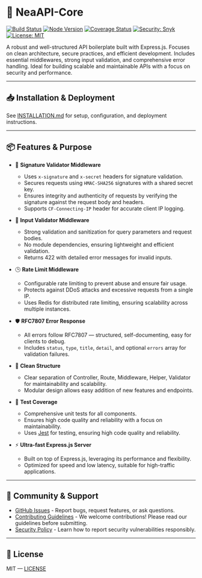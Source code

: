 # 🚀 NeaAPI-Core

[![Build Status](https://img.shields.io/github/actions/workflow/status/NeaDigitra/NeaAPI-Core/ci.yml?branch=main)](https://github.com/NeaDigitra/NeaAPI-Core/actions)
[![Node Version](https://img.shields.io/badge/node-22.16.0%2B-blue)](https://nodejs.org/en)
[![Coverage Status](https://coveralls.io/repos/github/NeaDigitra/NeaAPI-Core/badge.svg?branch=main)](https://coveralls.io/github/NeaDigitra/NeaAPI-Core?branch=main)
[![Security: Snyk](https://snyk.io/test/github/NeaDigitra/NeaAPI-Core/badge.svg)](https://snyk.io/test/github/NeaDigitra/NeaAPI-Core)
[![License: MIT](https://img.shields.io/badge/License-MIT-yellow.svg)](LICENSE)

A robust and well-structured API boilerplate built with Express.js. Focuses on clean architecture, secure practices, and efficient development. Includes essential middlewares, strong input validation, and comprehensive error handling. Ideal for building scalable and maintainable APIs with a focus on security and performance.

---

## 📥 Installation & Deployment

See [INSTALLATION.md](INSTALLATION.md) for setup, configuration, and deployment instructions.

---

## 📦 Features & Purpose

* 🔐 **Signature Validator Middleware**
  * Uses `x-signature` and `x-secret` headers for signature validation.
  * Secures requests using `HMAC-SHA256` signatures with a shared secret key.
  * Ensures integrity and authenticity of requests by verifying the signature against the request body and headers.
  * Supports `CF-Connecting-IP` header for accurate client IP logging.

* 🧼 **Input Validator Middleware**
  * Strong validation and sanitization for query parameters and request bodies.
  * No module dependencies, ensuring lightweight and efficient validation.
  * Returns 422 with detailed error messages for invalid inputs.

* 🕒 **Rate Limit Middleware**
  * Configurable rate limiting to prevent abuse and ensure fair usage.
  * Protects against DDoS attacks and excessive requests from a single IP.
  * Uses Redis for distributed rate limiting, ensuring scalability across multiple instances.

* 🛡️ **RFC7807 Error Response**
  * All errors follow RFC7807 — structured, self-documenting, easy for clients to debug.
  * Includes `status`, `type`, `title`, `detail`, and optional `errors` array for validation failures.

* 🧩 **Clean Structure**
  * Clear separation of Controller, Route, Middleware, Helper, Validator for maintainability and scalability.
  * Modular design allows easy addition of new features and endpoints.

* 🧪 **Test Coverage**
  * Comprehensive unit tests for all components.
  * Ensures high code quality and reliability with a focus on maintainability.
  * Uses [Jest](https://jestjs.io/) for testing, ensuring high code quality and reliability.

* ⚡ **Ultra-fast Express.js Server**
  * Built on top of Express.js, leveraging its performance and flexibility.
  * Optimized for speed and low latency, suitable for high-traffic applications.

---

## 💬 Community & Support

* [GitHub Issues](https://github.com/NeaDigitra/NeaAPI-Core/issues) - Report bugs, request features, or ask questions.
* [Contributing Guidelines](CONTRIBUTING.md) - We welcome contributions! Please read our guidelines before submitting.
* [Security Policy](SECURITY.md) - Learn how to report security vulnerabilities responsibly.

---

## 📄 License

MIT — [LICENSE](LICENSE.md)